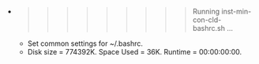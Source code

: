 * >>>>>>>>> Running inst-min-con-cld-bashrc.sh ...
  * Set common settings for ~/.bashrc.
  * Disk size = 774392K. Space Used = 36K. Runtime = 00:00:00:00.
